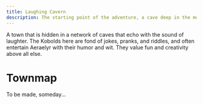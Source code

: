 ```yaml
---
title: Laughing Cavern
description: The starting point of the adventure, a cave deep in the mountains
---
```


A town that is hidden in a network of caves that echo with the sound of laughter. The Kobolds here are fond of jokes, pranks, and riddles, and often entertain Aeraelyr with their humor and wit. They value fun and creativity above all else.

# Townmap
To be made, someday...